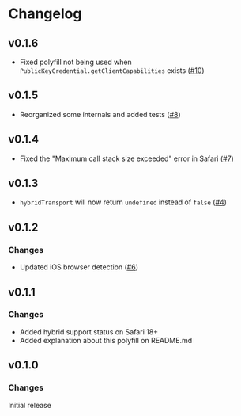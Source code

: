 # Changelog

## v0.1.6

- Fixed polyfill not being used when `PublicKeyCredential.getClientCapabilities` exists ([#10](https://github.com/MasterKale/webauthn-polyfills/pull/10))

## v0.1.5

- Reorganized some internals and added tests ([#8](https://github.com/MasterKale/webauthn-polyfills/pull/8))

## v0.1.4

- Fixed the "Maximum call stack size exceeded" error in Safari ([#7](https://github.com/MasterKale/webauthn-polyfills/pull/7))

## v0.1.3

- `hybridTransport` will now return `undefined` instead of `false` ([#4](https://github.com/MasterKale/webauthn-polyfills/pull/4))

## v0.1.2

### Changes

- Updated iOS browser detection ([#6](https://github.com/MasterKale/webauthn-polyfills/pull/6))

## v0.1.1

### Changes

- Added hybrid support status on Safari 18+
- Added explanation about this polyfill on README.md

## v0.1.0

### Changes

Initial release
